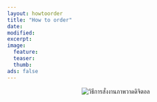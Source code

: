 ```yaml
---
layout: howtoorder
title: "How to order"
date: 
modified:
excerpt:
image:
  feature:
  teaser:
  thumb:
ads: false
---
```

<div style="margin-top:3%">
<center><img src="http://i736.photobucket.com/albums/xx9/Cutieberries/for%20random%20post/howtoorder_zpslbquiyu2.jpg" border="0" alt=" วิธีการสั่งงานภาพวาดดิจิตอล"></center>
</div>
